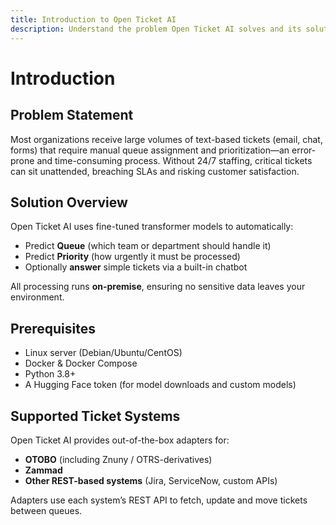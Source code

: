 ```yaml
---
title: Introduction to Open Ticket AI
description: Understand the problem Open Ticket AI solves and its solution.
---
```


# Introduction

## Problem Statement

Most organizations receive large volumes of text-based tickets (email, chat, forms) that require manual queue assignment and prioritization—an error-prone and time-consuming process. Without 24/7 staffing, critical tickets can sit unattended, breaching SLAs and risking customer satisfaction.

## Solution Overview

Open Ticket AI uses fine-tuned transformer models to automatically:

- Predict **Queue** (which team or department should handle it)
- Predict **Priority** (how urgently it must be processed)
- Optionally **answer** simple tickets via a built-in chatbot

All processing runs **on-premise**, ensuring no sensitive data leaves your environment.

## Prerequisites

- Linux server (Debian/Ubuntu/CentOS)
- Docker & Docker Compose
- Python 3.8+
- A Hugging Face token (for model downloads and custom models)

## Supported Ticket Systems

Open Ticket AI provides out-of-the-box adapters for:

- **OTOBO** (including Znuny / OTRS-derivatives)
- **Zammad**
- **Other REST-based systems** (Jira, ServiceNow, custom APIs)

Adapters use each system’s REST API to fetch, update and move tickets between queues.
